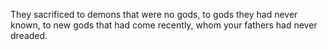 They sacrificed to demons that were no gods, to gods they had never known, to new gods that had come recently, whom your fathers had never dreaded.
